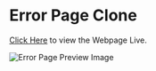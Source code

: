 # Error Page Clone

<a href = "file:///d%3A/osproject/Error-Page-Clone/index.html">Click Here</a> to view the Webpage Live.

<img src= "img/Error-Page-Output.png" alt="Error Page Preview Image">
